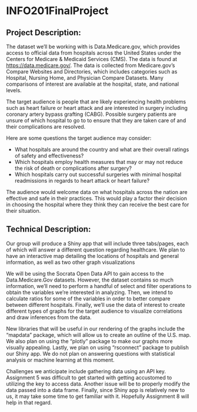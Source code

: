 # INFO201FinalProject


## Project Description:

The dataset we’ll be working with is Data.Medicare.gov, which provides access to official data from hospitals across the United States under the Centers for Medicare & Medicaid Services (CMS). The data is found at https://data.medicare.gov/. The data is collected from Medicare.gov’s Compare Websites and Directories, which includes categories such as Hospital, Nursing Home, and Physician Compare Datasets. Many comparisons of interest are available at the hospital, state, and national levels.

The target audience is people that are likely experiencing health problems such as heart failure or heart attack and are interested in surgery including coronary artery bypass grafting (CABG). Possible surgery patients are unsure of which hospital to go to to ensure that they are taken care of and their complications are resolved.

Here are some questions the target audience may consider:
-	What hospitals are around the country and what are their overall ratings of safety and effectiveness?
-	Which hospitals employ health measures that may or may not reduce the risk of death or complications after surgery?
-	Which hospitals carry out successful surgeries with minimal hospital readmissions in regards to heart attack or heart failure?

The audience would welcome data on what hospitals across the nation are effective and safe in their practices. This would play a factor their decision in choosing the hospital where they think they can receive the best care for their situation.

## Technical Description:

Our group will produce a Shiny app that will include three tabs/pages, each of which will answer a different question regarding healthcare. We plan to have an interactive map detailing the locations of hospitals and general information, as well as two other graph visualizations

We will be using the Socrata Open Data API to gain access to the Data.Medicare.Gov datasets. However, the dataset contains so much information, we’ll need to perform a handful of select and filter operations to obtain the variables we’re interested in analyzing. Then, we intend to calculate ratios for some of the variables in order to better compare between different hospitals. Finally, we’ll use the data of interest to create different types of graphs for the target audience to visualize correlations and draw inferences from the data.  

New libraries that will be useful in our rendering of the graphs include the “mapdata” package, which will allow us to create an outline of the U.S. map. We also plan on using the “plotly” package to make our graphs more visually appealing. Lastly, we plan on using “rsconnect” package to publish our Shiny app. We do not plan on answering questions with statistical analysis or machine learning at this moment.

Challenges we anticipate include gathering data using an API key. Assignment 5 was difficult to get started with getting accustomed to utilizing the key to access data. Another issue will be to properly modify the data passed into a data frame. Finally, since Shiny app is relatively new to us, it may take some time to get familiar with it. Hopefully Assignment 8 will help in that regard.

